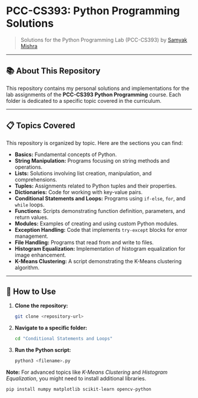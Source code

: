 # PCC-CS393: Python Programming Solutions

> Solutions for the Python Programming Lab (PCC-CS393) by [Samyak Mishra](https://github.com/SamyakMishra072)

---

## 📚 About This Repository

This repository contains my personal solutions and implementations for the lab assignments of the **PCC-CS393 Python Programming** course. Each folder is dedicated to a specific topic covered in the curriculum.

---

## 📋 Topics Covered

This repository is organized by topic. Here are the sections you can find:

* **Basics:** Fundamental concepts of Python.
* **String Manipulation:** Programs focusing on string methods and operations.
* **Lists:** Solutions involving list creation, manipulation, and comprehensions.
* **Tuples:** Assignments related to Python tuples and their properties.
* **Dictionaries:** Code for working with key-value pairs.
* **Conditional Statements and Loops:** Programs using `if-else`, `for`, and `while` loops.
* **Functions:** Scripts demonstrating function definition, parameters, and return values.
* **Modules:** Examples of creating and using custom Python modules.
* **Exception Handling:** Code that implements `try-except` blocks for error management.
* **File Handling:** Programs that read from and write to files.
* **Histogram Equalization:** Implementation of histogram equalization for image enhancement.
* **K-Means Clustering:** A script demonstrating the K-Means clustering algorithm.

---

## 🚀 How to Use

1.  **Clone the repository:**
    ```bash
    git clone <repository-url>
    ```
2.  **Navigate to a specific folder:**
    ```bash
    cd "Conditional Statements and Loops"
    ```
3.  **Run the Python script:**
    ```bash
    python3 <filename>.py
    ```

**Note:** For advanced topics like *K-Means Clustering* and *Histogram Equalization*, you might need to install additional libraries.
```bash
pip install numpy matplotlib scikit-learn opencv-python
